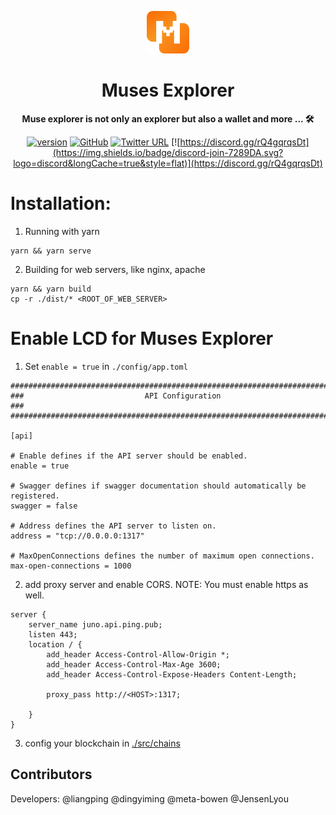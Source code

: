 <div align="center">

![Muses Explorer](./public/musesLogo.svg)

<h1>Muses Explorer</h1>

**Muse explorer is not only an explorer but also a wallet and more ... 🛠**

[![version](https://img.shields.io/github/tag/ping-pub/explorer.svg)](https://github.com/muses-network/muses-explorer/releases/latest)
[![GitHub](https://img.shields.io/github/license/ping-pub/explorer.svg)](https://github.com/muses-network/muses-explorer/blob/master/LICENSE)
[![Twitter URL](https://img.shields.io/twitter/url/https/twitter.com/bukotsunikki.svg?style=social&label=Follow%20%40ping_pub)](https://twitter.com/musesnetwork)
[![https://discord.gg/rQ4gqrqsDt](https://img.shields.io/badge/discord-join-7289DA.svg?logo=discord&longCache=true&style=flat)](https://discord.gg/rQ4gqrqsDt)


</div>


# Installation:

1. Running with yarn
```
yarn && yarn serve
```

2. Building for web servers, like nginx, apache
```
yarn && yarn build
cp -r ./dist/* <ROOT_OF_WEB_SERVER>
```

# Enable LCD for Muses Explorer

1. Set `enable = true` in `./config/app.toml`
```
###############################################################################
###                           API Configuration                             ###
###############################################################################

[api]

# Enable defines if the API server should be enabled.
enable = true

# Swagger defines if swagger documentation should automatically be registered.
swagger = false

# Address defines the API server to listen on.
address = "tcp://0.0.0.0:1317"

# MaxOpenConnections defines the number of maximum open connections.
max-open-connections = 1000
```

2. add proxy server and enable CORS. NOTE: You must enable https as well.

```
server {
    server_name juno.api.ping.pub;
    listen 443;
    location / {
        add_header Access-Control-Allow-Origin *;
        add_header Access-Control-Max-Age 3600;
        add_header Access-Control-Expose-Headers Content-Length;

        proxy_pass http://<HOST>:1317;

    }
}
```
3. config your blockchain in [./src/chains]()




## Contributors

Developers: @liangping @dingyiming @meta-bowen @JensenLyou

